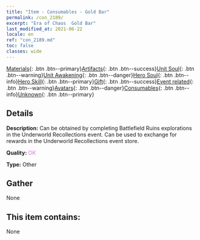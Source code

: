 ```yaml
---
title: "Item - Consumables - Gold Bar"
permalink: /con_2189/
excerpt: "Era of Chaos  Gold Bar"
last_modified_at: 2021-06-22
locale: en
ref: "con_2189.md"
toc: false
classes: wide
---
```

 [Materials](/Items/){: .btn .btn--primary}[Artifacts](/Items/Artifacts/){: .btn .btn--success}[Unit Soul](/Items/UnitSoul/){: .btn .btn--warning}[Unit Awakening](/Items/UnitAwakening/){: .btn .btn--danger}[Hero Soul](/Items/HeroSoul/){: .btn .btn--info}[Hero Skill](/Items/HeroSkill/){: .btn .btn--primary}[Gift](/Items/Gift/){: .btn .btn--success}[Event related](/Items/Events/){: .btn .btn--warning}[Avatars](/Items/Avatars/){: .btn .btn--danger}[Consumables](/Items/Consumables/){: .btn .btn--info}[Unknown](/Items/Unknown/){: .btn .btn--primary}

## Details
 **Description:** Can be obtained by completing Battlefield Ruins explorations in the Underworld Recollections event. Can be used to exchange for rewards in the Underworld Recollections event store.

 **Quality:** <span style="color: #DA70D6">OK</span>

 **Type:** Other

## Gather

  None

## This item contains:

  None

